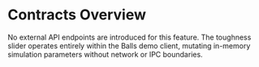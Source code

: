 # Contracts Overview

No external API endpoints are introduced for this feature. The toughness slider operates entirely within the Balls demo
client, mutating in-memory simulation parameters without network or IPC boundaries.
